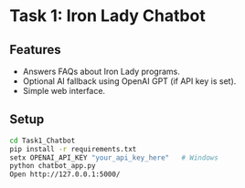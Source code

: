 
# Task 1: Iron Lady Chatbot

## Features
- Answers FAQs about Iron Lady programs.
- Optional AI fallback using OpenAI GPT (if API key is set).
- Simple web interface.

## Setup
```bash
cd Task1_Chatbot
pip install -r requirements.txt
setx OPENAI_API_KEY "your_api_key_here"   # Windows
python chatbot_app.py
Open http://127.0.0.1:5000/
